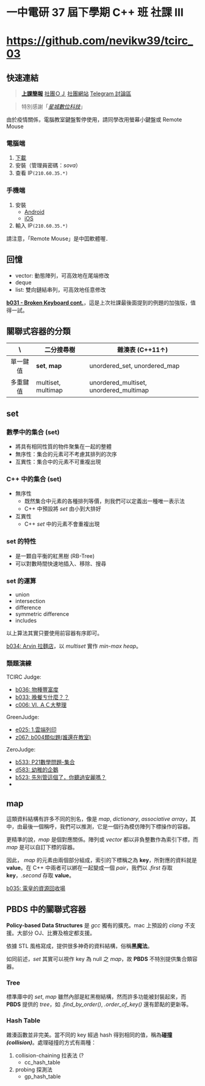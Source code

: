 # 一中電研 37 屆下學期 C++ 班 社課 Ⅲ
# https://github.com/nevikw39/tcirc_03

## 快速連結

> **[上課簡報](https://www.icloud.com/keynote/0FTWiX1kLnyxpK2Q4VdlOxnsQ#tcirc_03)**
> [社團ＯＪ](https://judge.tcirc.tw)
> [社團網站](https://tcirc.tw)
> [Telegram 討論區](https://t.me/joinchat/KUNytVBKySskb35M4TdOig)

> 特別感謝「*[星城數位科技](http://xincastle.com/)*」

由於疫情關係，電腦教室鍵盤暫停使用，請同學改用螢幕小鍵盤或 Remote Mouse

### 電腦端
1. [下載](https://www.remotemouse.net/downloads/RemoteMouse.exe)
2. 安裝（管理員密碼：*sova*）
3. 查看 IP`(210.60.35.*)`

### 手機端
1. 安裝
    - [Android](https://play.google.com/store/apps/details?id=com.hungrybolo.remotemouseandroid)
    - [iOS](https://itunes.apple.com/app/id385894596?mt=8)
2. 輸入 IP`(210.60.35.*)`

請注意，「Remote Mouse」是中囯軟體喔．

## 回憶
- vector: 動態陣列，可高效地在尾端修改
- deque
- list: 雙向鏈結串列，可高效地任意修改

**[b031 - Broken Keyboard cont.](https://judge.tcirc.tw/ShowProblem?problemid=b031)**，這是上次社課最後面提到的例題的加強版，值得一試。

## 關聯式容器的分類
\      |      二分搜尋樹     | 雜湊表 (C++11↑)
:-----:|-------------------|---
單一鍵值 | **set**, **map** | unordered_set, unordered_map
多重鍵值 | multiset, multimap| unordered_multiset, unordered_multimap

## set
### 數學中的集合 (set)
- 將具有相同性質的物件聚集在一起的整體
- 無序性：集合的元素可不考慮其排列的次序
- 互異性：集合中的元素不可重複出現
### C++ 中的集合 (set)
- 無序性
    * 既然集合中元素的各種排列等價，則我們可以定義出一種唯一表示法
    * C++ 中預設將 *set* 由小到大排好
- 互異性
    * C++ *set* 中的元素不會重複出現
### set 的特性
- 是一顆自平衡的紅黑樹 (RB-Tree)
- 可以對數時間快速地插入、移除、搜尋

### set 的運算
- union
- intersection
- difference
- symmetric difference
- includes

以上算法其實只要使用前容器有序即可。

[b034: Arvin 拉麵店](https://judge.tcirc.tw/ShowProblem?problemid=b034)，以 *multiset* 實作 *min-max heap*。

### 類題演練
TCIRC Judge:
- [b036: 物種豐富度](https://judge.tcirc.tw/ShowProblem?problemid=b036)
- [b033: 晚餐ㄘ什麼？？](https://judge.tcirc.tw/ShowProblem?problemid=b033)
- [c006: Ⅵ. ＡＣ大整理](https://judge.tcirc.tw/ShowProblem?problemid=c006)

GreenJudge:
- [e025: 1.雲端列印](http://www.tcgs.tc.edu.tw:1218/ShowProblem?problemid=e025)
- [z067: b004類似題(誰還在教室)](http://www.tcgs.tc.edu.tw:1218/ShowProblem?problemid=z067)

ZeroJudge:
- [b533: P21數學問題-集合](https://zerojudge.tw/ShowProblem?problemid=b533)
- [d583: 幼稚的企鵝](https://zerojudge.tw/ShowProblem?problemid=d583)
- [b523: 先別管這個了，你聽過安麗嗎？](https://zerojudge.tw/ShowProblem?problemid=b523)
- [](https://zerojudge.tw/ShowProblem?problemid=)
## map
這類資料結構有許多不同的別名，像是 *map*, *dictionary*, *associative array*，其中，由最後一個稱呼，我們可以推測，它是一個行為模仿陣列下標操作的容器。

更精準的說，*map* 是個對應關係。陣列或 *vector* 都以非負整數作為索引下標，而 *map* 是可以自訂下標的容器。

因此， *map* 的元素由兩個部分組成，索引的下標稱之為 **key**，所對應的資料就是 **value**。在 C++ 中兩者可以綁在一起變成一個 *pair*，我們以 *.first* 存取 **key**，*.second* 存取 **value**。

[b035: 電皇的資源回收場](https://judge.tcirc.tw/ShowProblem?problemid=b035)

## PBDS 中的關聯式容器
**Policy-based Data Structures** 是 *gcc* 獨有的擴充。mac 上預設的 *clang* 不支援。大部分 OJ、比賽及檢定都支援。

依據 STL 風格寫成，提供很多神奇的資料結構，俗稱**黑魔法**。

如同前述，*set* 其實可以視作 key 為 null 之 *map*，故 **PBDS** 不特別提供集合類容器。

### Tree

標準庫中的 *set*, *map* 雖然內部是紅黑樹結構，然而許多功能被封裝起來，而 **PBDS** 提供的 *tree*，如 *.find_by_order()*, *.order_of_key()* 還有節點的更新等。

### Hash Table
雜湊函數並非完美。當不同的 key 經過 hash 得到相同的值，稱為**碰撞 _(collision)_**。處理碰撞的方式有兩種：

1. collision-chaining 拉表法 (?
    - cc_hash_table
2. probing 探測法
    - gp_hash_table
